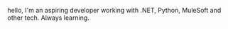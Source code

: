hello, I'm an aspiring developer working with .NET, Python, MuleSoft and other tech. Always learning.
